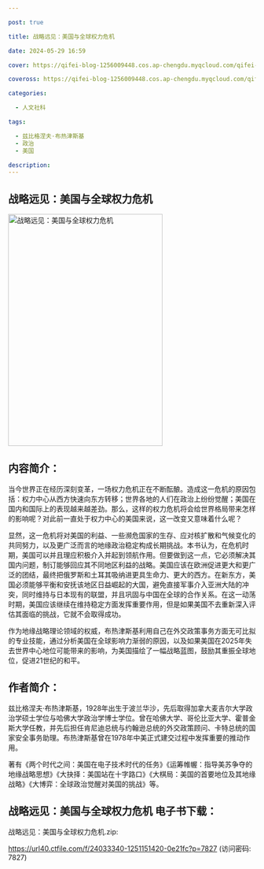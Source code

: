 ```yaml
---

post: true

title: 战略远见：美国与全球权力危机

date: 2024-05-29 16:59

cover: https://qifei-blog-1256009448.cos.ap-chengdu.myqcloud.com/qifei-blog/654ae632c458853aef45713d.jpg

coveross: https://qifei-blog-1256009448.cos.ap-chengdu.myqcloud.com/qifei-blog/654ae632c458853aef45713d.jpg

categories:

  - 人文社科

tags:

  - 兹比格涅夫·布热津斯基
  - 政治
  - 美国

description:
---
```


## 战略远见：美国与全球权力危机
<img alt=" 战略远见：美国与全球权力危机" class="aligncenter loading" data-was-processed="true" decoding="async" fetchpriority="high" height="471" src="https://qifei-blog-1256009448.cos.ap-chengdu.myqcloud.com/qifei-blog/654ae632c458853aef45713d.jpg" style="cursor: zoom-in;" width="314"/>

## 内容简介：

当今世界正在经历深刻变革，一场权力危机正在不断酝酿。造成这一危机的原因包括：权力中心从西方快速向东方转移；世界各地的人们在政治上纷纷觉醒；美国在国内和国际上的表现越来越差劲。那么，这样的权力危机将会给世界格局带来怎样的影响呢？对此前一直处于权力中心的美国来说，这一改变又意味着什么呢？

显然，这一危机将对美国的利益、一些濒危国家的生存、应对核扩散和气候变化的共同努力，以及更广泛而言的地缘政治稳定构成长期挑战。本书认为，在危机时期，美国可以并且理应积极介入并起到领航作用。但要做到这一点，它必须解决其国内问题，制订能够回应其不同地区利益的战略。美国应该在欧洲促进更大和更广泛的团结，最终把俄罗斯和土耳其吸纳进更具生命力、更大的西方。在新东方，美国必须能够平衡和安抚该地区日益崛起的大国，避免直接军事介入亚洲大陆的冲突，同时维持与日本现有的联盟，并且巩固与中国在全球的合作关系。在这一动荡时期，美国应该继续在维持稳定方面发挥重要作用，但是如果美国不去重新深入评估其面临的挑战，它就不会取得成功。

作为地缘战略理论领域的权威，布热津斯基利用自己在外交政策事务方面无可比拟的专业技能，通过分析美国在全球影响力渐弱的原因，以及如果美国在2025年失去世界中心地位可能带来的影响，为美国描绘了一幅战略蓝图，鼓励其重振全球地位，促进21世纪的和平。

## 作者简介：

兹比格涅夫·布热津斯基，1928年出生于波兰华沙，先后取得加拿大麦吉尔大学政治学硕士学位与哈佛大学政治学博士学位。曾在哈佛大学、哥伦比亚大学、霍普金斯大学任教，并先后担任肯尼迪总统与约翰逊总统的外交政策顾问、卡特总统的国家安全事务助理。布热津斯基曾在1978年中美正式建交过程中发挥重要的推动作用。

著有《两个时代之间：美国在电子技术时代的任务》《运筹帷幄：指导美苏争夺的地缘战略思想》《大抉择：美国站在十字路口》《大棋局：美国的首要地位及其地缘战略》《大博弈：全球政治觉醒对美国的挑战》等。

## 战略远见：美国与全球权力危机 电子书下载：

战略远见：美国与全球权力危机.zip: 

https://url40.ctfile.com/f/24033340-1251151420-0e21fc?p=7827 (访问密码: 7827)

